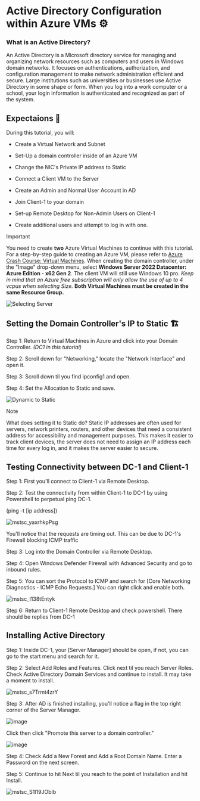 # Active Directory Configuration within Azure VMs ⚙
<h3>What is an Active Directory?</h3>
An Active Directory is a Microsoft directory service for managing and organizing network resources such as computers and users in Windows domain networks. It focuses on authentications, authorization, and configuration management to make network administration efficient and secure. Large institutions such as universities or businesses use Active Directory in some shape or form. When you log into a work computer or a school, your login information is authenticated and recognized as part of the system. 

<h2>Expectaions 🤔</h2>
During this tutorial, you will:

- Create a Virtual Network and Subnet

- Set-Up a domain controller inside of an Azure VM
  
- Change the NIC's Private IP address to Static
  
- Connect a Client VM to the Server

- Create an Admin and Normal User Account in AD

- Join Client-1 to your domain

- Set-up Remote Desktop for Non-Admin Users on Client-1

- Create additional users and attempt to log in with one.
  

> [!Important]
> You need to create **two** Azure Virtual Machines to continue with this tutorial. For a step-by-step guide to creating an Azure VM, please refer to [Azure Crash Course: Virtual Machines](https://github.com/EMoniSmall/azurecrashcourse/edit/main/README.md#virtual-machines--). When creating the domain controller, under the "Image" drop-down menu, select **Windows Server 2022 Datacenter: Azure Edition - x62 Gen 2**. The client VM will still use Windows 10 pro. *Keep in mind that an Azure free subscription will only allow the use of up to 4 vcpus when selecting Size.* **Both Virtual Machines must be created in the same Resource Group.**
> 
> ![Selecting Server](https://github.com/EMoniSmall/ad-configure/assets/166156618/196f799f-4488-4231-951e-bc8b8b3b9a24)

<h2>Setting the Domain Controller's IP to Static 🏗</h2>

Step 1: Return to Virtual Machines in Azure and click into your Domain Controller. *(DC1 in this tutorial)*

Step 2: Scroll down for "Networking," locate the "Network Interface" and open it.

Step 3: Scroll down til you find ipconfig1 and open. 

Step 4: Set the Allocation to Static and save.

![Dynamic to Static](https://github.com/EMoniSmall/ad-configure/assets/166156618/ddb3a248-fb02-4cbe-8323-a6040dbd5e3a)

> [!Note]
> What does setting it to Static do?
> Static IP addresses are often used for servers, network printers, routers, and other devices that need a consistent address for accessibility and management purposes. This makes it easier to track client devices, the server does not need to assign an IP address each time for every log in, and it makes the server easier to secure. 

<h2>Testing Connectivity between DC-1 and Client-1</h2>

Step 1: First you'll connect to Client-1 via Remote Desktop.

Step 2: Test the connectivity from within Client-1 to DC-1 by using Powershell to perpetual ping DC-1. 

(ping -t [ip address])

![mstsc_yaxrhkpPsg](https://github.com/EMoniSmall/ad-configure/assets/166156618/23b33e98-20ec-48ca-9526-ad133f8f4c53)

You'll notice that the requests are timing out. This can be due to DC-1's Firewall blocking ICMP traffic

Step 3: Log into the Domain Controller via Remote Desktop.

Step 4: Open Windows Defender Firewall with Advanced Security and go to inbound rules.

Step 5: You can sort the Protocol to ICMP and search for [Core Networking Diagnostics - ICMP Echo Requests.] You can right click and enable both.

![mstsc_I138tEntyk](https://github.com/EMoniSmall/ad-configure/assets/166156618/71f01098-58de-49f9-a88b-b6dca8c3c28e)

Step 6: Return to Client-1 Remote Desktop and check powershell. There should be replies from DC-1

<h2>Installing Active Directory</h2>

Step 1: Inside DC-1, your [Server Manager] should be open, if not, you can go to the start menu and search for it.

Step 2: Select Add Roles and Features. Click next til you reach Server Roles. Check Active Directory Domain Services and continue to install. It may take a moment to install. 

![mstsc_s7Trmt4zrY](https://github.com/EMoniSmall/ad-configure/assets/166156618/fff62480-8ccd-40f4-9a5c-3fda0fb5bf92)

Step 3: After AD is finished installing, you'll notice a flag in the top right corner of the Server Manager. 

![image](https://github.com/EMoniSmall/ad-configure/assets/166156618/a8e8378d-015b-41d1-9c8d-b4a9f36faf36)

Click then click "Promote this server to a domain controller."

![image](https://github.com/EMoniSmall/ad-configure/assets/166156618/768f398c-b6a6-4801-8c01-4494c3955d6b)

Step 4: Check Add a New Forest and Add a Root Domain Name. Enter a Password on the next screen. 

Step 5: Continue to hit Next til you reach to the point of Installation and hit Install. 

![mstsc_S1l19JObIb](https://github.com/EMoniSmall/ad-configure/assets/166156618/e625ffad-ff66-4843-872a-bb02442ab55c)
